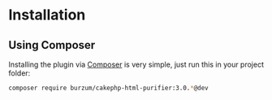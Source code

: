 Installation
============

Using Composer
--------------

Installing the plugin via [Composer](https://getcomposer.org/) is very simple, just run this in your project folder:

```sh
composer require burzum/cakephp-html-purifier:3.0.*@dev
```
